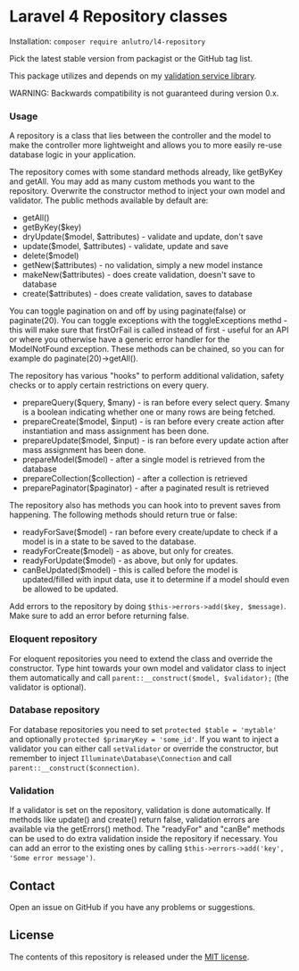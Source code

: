 # Laravel 4 Repository classes
Installation: `composer require anlutro/l4-repository`

Pick the latest stable version from packagist or the GitHub tag list.

This package utilizes and depends on my [validation service library](https://github.com/anlutro/laravel-validation).

WARNING: Backwards compatibility is not guaranteed during version 0.x.

### Usage
A repository is a class that lies between the controller and the model to make the controller more lightweight and allows you to more easily re-use database logic in your application.

The repository comes with some standard methods already, like getByKey and getAll. You may add as many custom methods you want to the repository. Overwrite the constructor method to inject your own model and validator. The public methods available by default are:

- getAll()
- getByKey($key)
- dryUpdate($model, $attributes) - validate and update, don't save
- update($model, $attributes) - validate, update and save
- delete($model)
- getNew($attributes) - no validation, simply a new model instance
- makeNew($attributes) - does create validation, doesn't save to database
- create($attributes) - does create validation, saves to database

You can toggle pagination on and off by using paginate(false) or paginate(20). You can toggle exceptions with the toggleExceptions methd - this will make sure that firstOrFail is called instead of first - useful for an API or where you otherwise have a generic error handler for the ModelNotFound exception. These methods can be chained, so you can for example do paginate(20)->getAll().

The repository has various "hooks" to perform additional validation, safety checks or to apply certain restrictions on every query.

- prepareQuery($query, $many) - is ran before every select query. $many is a boolean indicating whether one or many rows are being fetched.
- prepareCreate($model, $input) - is ran before every create action after instantiation and mass assignment has been done.
- prepareUpdate($model, $input) - is ran before every update action after mass assignment has been done.
- prepareModel($model) - after a single model is retrieved from the database
- prepareCollection($collection) - after a collection is retrieved
- preparePaginator($paginator) - after a paginated result is retrieved

The repository also has methods you can hook into to prevent saves from happening. The following methods should return true or false:

- readyForSave($model) - ran before every create/update to check if a model is in a state to be saved to the database.
- readyForCreate($model) - as above, but only for creates.
- readyForUpdate($model) - as above, but only for updates.
- canBeUpdated($model) - this is called before the model is updated/filled with input data, use it to determine if a model should even be allowed to be updated.

Add errors to the repository by doing `$this->errors->add($key, $message)`. Make sure to add an error before returning false.

### Eloquent repository
For eloquent repositories you need to extend the class and override the constructor. Type hint towards your own model and validator class to inject them automatically and call `parent::__construct($model, $validator);` (the validator is optional).

### Database repository
For database repositories you need to set `protected $table = 'mytable'` and optionally `protected $primaryKey = 'some_id'`. If you want to inject a validator you can either call `setValidator` or override the constructor, but remember to inject `Illuminate\Database\Connection` and call `parent::__construct($connection)`.

### Validation
If a validator is set on the repository, validation is done automatically. If methods like update() and create() return false, validation errors are available via the getErrors() method. The "readyFor" and "canBe" methods can be used to do extra validation inside the repository if necessary. You can add an error to the existing ones by calling `$this->errors->add('key', 'Some error message')`.

## Contact
Open an issue on GitHub if you have any problems or suggestions.

## License
The contents of this repository is released under the [MIT license](http://opensource.org/licenses/MIT).

